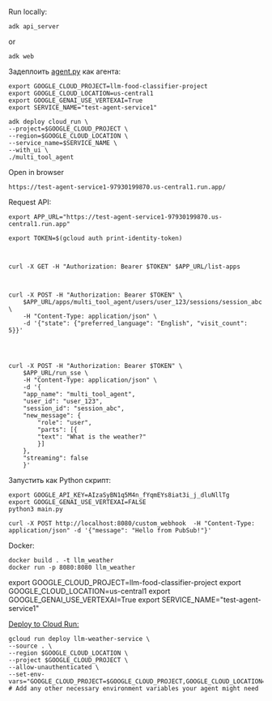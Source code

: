Run locally:
```aiignore
adk api_server
```
or
```aiignore
adk web
```



Задеплоить [agent.py](weather_time_agent/agent.py) как агента:
```
export GOOGLE_CLOUD_PROJECT=llm-food-classifier-project
export GOOGLE_CLOUD_LOCATION=us-central1
export GOOGLE_GENAI_USE_VERTEXAI=True
export SERVICE_NAME="test-agent-service1"
```


```
adk deploy cloud_run \
--project=$GOOGLE_CLOUD_PROJECT \
--region=$GOOGLE_CLOUD_LOCATION \
--service_name=$SERVICE_NAME \
--with_ui \
./multi_tool_agent
```


Open in browser 
```
https://test-agent-service1-97930199870.us-central1.run.app/
```
Request API:
```aiignore
export APP_URL="https://test-agent-service1-97930199870.us-central1.run.app"

export TOKEN=$(gcloud auth print-identity-token)



curl -X GET -H "Authorization: Bearer $TOKEN" $APP_URL/list-apps



curl -X POST -H "Authorization: Bearer $TOKEN" \
    $APP_URL/apps/multi_tool_agent/users/user_123/sessions/session_abc \
    -H "Content-Type: application/json" \
    -d '{"state": {"preferred_language": "English", "visit_count": 5}}'




curl -X POST -H "Authorization: Bearer $TOKEN" \
    $APP_URL/run_sse \
    -H "Content-Type: application/json" \
    -d '{
    "app_name": "multi_tool_agent",
    "user_id": "user_123",
    "session_id": "session_abc",
    "new_message": {
        "role": "user",
        "parts": [{
        "text": "What is the weather?"
        }]
    },
    "streaming": false
    }'
```


Запустить как Python скрипт:
```aiignore
export GOOGLE_API_KEY=AIzaSyBN1q5M4n_fYqmEYs8iat3i_j_dluNllTg 
export GOOGLE_GENAI_USE_VERTEXAI=FALSE  
python3 main.py 
```

```aiignore
curl -X POST http://localhost:8080/custom_webhook  -H "Content-Type: application/json" -d '{"message": "Hello from PubSub!"}' 
```

Docker:
```aiignore
docker build . -t llm_weather
docker run -p 8080:8080 llm_weather 
```



export GOOGLE_CLOUD_PROJECT=llm-food-classifier-project
export GOOGLE_CLOUD_LOCATION=us-central1
export GOOGLE_GENAI_USE_VERTEXAI=True
export SERVICE_NAME="test-agent-service1"

[Deploy to Cloud Run:](https://google.github.io/adk-docs/deploy/cloud-run)
```aiignore
gcloud run deploy llm-weather-service \
--source . \
--region $GOOGLE_CLOUD_LOCATION \
--project $GOOGLE_CLOUD_PROJECT \
--allow-unauthenticated \
--set-env-vars="GOOGLE_CLOUD_PROJECT=$GOOGLE_CLOUD_PROJECT,GOOGLE_CLOUD_LOCATION=$GOOGLE_CLOUD_LOCATION,GOOGLE_GENAI_USE_VERTEXAI=$GOOGLE_GENAI_USE_VERTEXAI"
# Add any other necessary environment variables your agent might need
```